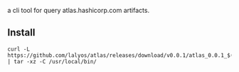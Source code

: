 a cli tool for query atlas.hashicorp.com artifacts.

## Install

```
curl -L https://github.com/lalyos/atlas/releases/download/v0.0.1/atlas_0.0.1_$(uname)_x86_64.tgz | tar -xz -C /usr/local/bin/ 
```

